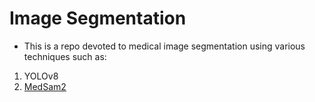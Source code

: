 # Image Segmentation
* This is a repo devoted to medical image segmentation using various techniques such as:

1. YOLOv8
2. [MedSam2](https://github.com/bowang-lab/MedSAM2)
